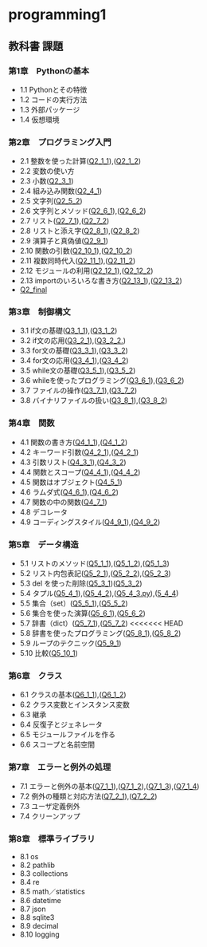 # programming1
## 教科書 課題
### 第1章　Pythonの基本
- 1.1 Pythonとその特徴
- 1.2 コードの実行方法
- 1.3 外部パッケージ
- 1.4 仮想環境
### 第2章　プログラミング入門
- 2.1 整数を使った計算([Q2_1_1](./CHAPTER02/Q2_1_1.py)),([Q2_1_2](./CHAPTER02/Q2_1_2.py))
- 2.2 変数の使い方
- 2.3 小数([Q2_3_1](./CHAPTER02/Q2_3_1.py))
- 2.4 組み込み関数([Q2_4_1](./CHAPTER02/Q2_4_1.py))
- 2.5 文字列([Q2_5_2](./CHAPTER02/Q2_5_2.py))
- 2.6 文字列とメソッド([Q2_6_1](./CHAPTER02/Q2_6_1.py)),([Q2_6_2](./CHAPTER02/Q2_6_2.py))
- 2.7 リスト([Q2_7_1](./CHAPTER02/Q2_7_1.py)),([Q2_7_2](./CHAPTER02/Q2_7_2.py))
- 2.8 リストと添え字([Q2_8_1](./CHAPTER02/Q2_8_1.py)),([Q2_8_2](./CHAPTER02/Q2_8_2.py))
- 2.9 演算子と真偽値([Q2_9_1](./CHAPTER02/Q2_9_1.py))
- 2.10 関数の引数([Q2_10_1](./CHAPTER02/Q2_10_1.py)),([Q2_10_2](./CHAPTER02/Q2_10_2.py))
- 2.11 複数同時代入([Q2_11_1](./CHAPTER02/Q2_11_1.py)),([Q2_11_2](./CHAPTER02/Q2_11_2.py))
- 2.12 モジュールの利用([Q2_12_1](./CHAPTER02/Q2_12_1.py)),([Q2_12_2](./CHAPTER02/Q2_12_2.py))
- 2.13 importのいろいろな書き方([Q2_13_1](./CHAPTER02/Q2_13_1.py)),([Q2_13_2](./CHAPTER02/Q2_13_2.py))
- [Q2_final](./CHAPTER02/Q2_final.py)
### 第3章　制御構文
- 3.1 if文の基礎([Q3_1_1](./CHAPTER03/Q3_1_1.py)),([Q3_1_2](./CHAPTER03/Q3_1_2.py))
- 3.2 if文の応用([Q3_2_1](./CHAPTER03/Q3_2_1.py)),([Q3_2_2.](./CHAPTER03/Q3_2_2.py))
- 3.3 for文の基礎([Q3_3_1](./CHAPTER03/Q3_3_1.py)),([Q3_3_2](./CHAPTER03/Q3_3_2.py))
- 3.4 for文の応用([Q3_4_1](./CHAPTER03/Q3_4_1.py)),([Q3_4_2](./CHAPTER03/Q3_4_2.py))
- 3.5 while文の基礎([Q3_5_1](./CHAPTER03/Q3_5_1.py)),([Q3_5_2](./CHAPTER03/Q3_5_2.py))
- 3.6 whileを使ったプログラミング([Q3_6_1](./CHAPTER03/Q3_6_1.py)),([Q3_6_2](./CHAPTER03/Q3_6_2.py))
- 3.7 ファイルの操作([Q3_7_1](./CHAPTER03/Q3_7_1.py)),([Q3_7_2](./CHAPTER03/Q3_7_2.py))
- 3.8 バイナリファイルの扱い([Q3_8_1](./CHAPTER03/Q3_8_1.py)),([Q3_8_2](./CHAPTER03/Q3_8_2.py))
### 第4章　関数
- 4.1 関数の書き方([Q4_1_1](./CHAPTER04/Q4_1_1.py)),([Q4_1_2](./CHAPTER04/Q4_1_2.py))
- 4.2 キーワード引数([Q4_2_1](./CHAPTER04/Q4_2_1.py)),([Q4_2_1](./CHAPTER04/Q4_2_2.py))
- 4.3 引数リスト([Q4_3_1](./CHAPTER04/Q4_3_1.py)),([Q4_3_2](./CHAPTER04/Q4_3_2.py))
- 4.4 関数とスコープ([Q4_4_1](./CHAPTER04/Q4_4_1.py)),([Q4_4_2](./CHAPTER04/Q4_4_2.py))
- 4.5 関数はオブジェクト([Q4_5_1](./CHAPTER04/Q4_5_1.py))
- 4.6 ラムダ式([Q4_6_1](./CHAPTER04/Q4_6_1.py)),([Q4_6_2](./CHAPTER04/Q4_6_2.py))
- 4.7 関数の中の関数([Q4_7_1](./CHAPTER04/Q4_7_1.py))
- 4.8 デコレータ
- 4.9 コーディングスタイル([Q4_9_1](./CHAPTER04/Q4_9_1.py)),([Q4_9_2](./CHAPTER04/Q4_9_2.py))
### 第5章　データ構造
- 5.1 リストのメソッド([Q5_1_1](./CHAPTER05/Q5_1_1.py)),([Q5_1_2](./CHAPTER05/Q5_1_2.py)),([Q5_1_3](./CHAPTER05/Q5_1_3.py))
- 5.2 リスト内包表記([Q5_2_1](./CHAPTER05/Q5_2_1.py)),([Q5_2_2](./CHAPTER05)),([Q5_2_3](./CHAPTER05/Q5_2_3.py))
- 5.3 del を使った削除([Q5_3_1](./CHAPTER05/Q5_3_1.py))([Q5_3_2](./CHAPTER05/Q5_3_2.py))
- 5.4 タプル([Q5_4_1](./CHAPTER05/Q5_4_1.py)),([Q5_4_2](./CHAPTER05/Q5_4_2.py)),([Q5_4_3.py](./CHAPTER05/Q5_4_3.py)),([5_4_4](./CHAPTER05/Q5_4_4.py))
- 5.5 集合（set）([Q5_5_1](./CHAPTER05/Q5_5_1.py)),([Q5_5_2](./CHAPTER05/Q5_5_2.py))
- 5.6 集合を使った演算([Q5_6_1](./CHAPTER05/Q5_6_1.py)),([Q5_6_2](./CHAPTER05/Q5_6_2.py))
- 5.7 辞書（dict）([Q5_7_1](./CHAPTER05/Q5_7_1.py)),([Q5_7_2](./CHAPTER05/Q5_7_2.py))
<<<<<<< HEAD
- 5.8 辞書を使ったプログラミング([Q5_8_1](./CHATER05/Q5_8_2.py)),([Q5_8_2](./CHAPTER05/Q5_8_2.py))
- 5.9 ループのテクニック([Q5_9_1](./CHAPTER05/Q5_9_1.py))
- 5.10 比較([Q5_10_1](./CHAPTER05/Q5_10_1.py))
### 第6章　クラス
- 6.1 クラスの基本([Q6_1_1](./CHAPTER06/Q6_1_1.py)),([Q6_1_2](./CHAPTER06/Q6_1_2.py))
- 6.2 クラス変数とインスタンス変数
- 6.3 継承
- 6.4 反復子とジェネレータ
- 6.5 モジュールファイルを作る
- 6.6 スコープと名前空間
### 第7章　エラーと例外の処理
- 7.1 エラーと例外の基本([Q7_1_1](./CHAPTER07/Q7_1_1.py)),([Q7_1_2](./CHAPTER07/Q7_1_2.py)),([Q7_1_3](./CHAPTER07/Q7_1_3.py)),([Q7_1_4](./CHAPTER07/Q7_1_4.py))
- 7.2 例外の種類と対応方法([Q7_2_1](./CHAPTER07/Q7_2_1.py)),([Q7_2_2](./CHAPTER07/Q7_2_2.py))
- 7.3 ユーザ定義例外
- 7.4 クリーンアップ
### 第8章　標準ライブラリ
- 8.1 os
- 8.2 pathlib
- 8.3 collections
- 8.4 re
- 8.5 math／statistics
- 8.6 datetime
- 8.7 json
- 8.8 sqlite3
- 8.9 decimal
- 8.10 logging
